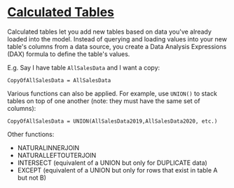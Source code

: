 # [Calculated Tables](https://docs.microsoft.com/en-us/power-bi/transform-model/desktop-calculated-tables)
Calculated tables let you add new tables based on data you've already loaded into the model. Instead of querying and loading values into your new table's columns 
from a data source, you create a Data Analysis Expressions (DAX) formula to define the table's values.

E.g. Say I have table `AllSalesData` and I want a copy: 
```
CopyOfAllSalesData = AllSalesData
```

Various functions can also be applied. For example, use `UNION()` to stack tables on top of one another (note: they must have the same set of columns):
```
CopyOfAllSalesData = UNION(AllSalesData2019,AllSalesData2020, etc.)
```

Other functions:
- NATURALINNERJOIN
- NATURALLEFTOUTERJOIN
- INTERSECT (equivalent of a UNION but only for DUPLICATE data)
- EXCEPT (equivalent of a UNION but only for rows that exist in table A but not B)
